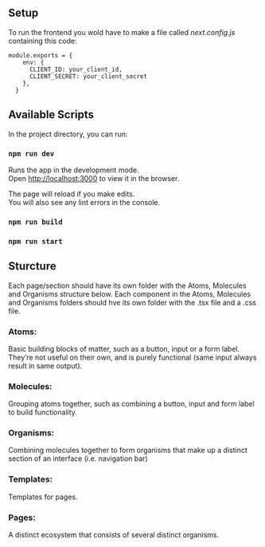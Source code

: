 ## Setup
To run the frontend you wold have to make a file called *next.config.js* containing this code: 

<pre><code>module.exports = {
    env: {
      CLIENT_ID: your_client_id,
      CLIENT_SECRET: your_client_secret
    },
  }</code></pre>

## Available Scripts

In the project directory, you can run:

### `npm run dev`

Runs the app in the development mode.<br />
Open [http://localhost:3000](http://localhost:3000) to view it in the browser.

The page will reload if you make edits.<br />
You will also see any lint errors in the console.

### `npm run build`



### `npm run start`


## Sturcture

Each page/section should have its own folder with the Atoms, Molecules and Organisms structure below. Each component in the Atoms, Molecules and Organisms folders should hve its own folder with the .tsx file and a .css file.

### Atoms:

Basic building blocks of matter, such as a button, input or a form label. They’re not useful on their own, and is purely functional (same input always result in same output).

### Molecules:

Grouping atoms together, such as combining a button, input and form label to build functionality.

### Organisms:

Combining molecules together to form organisms that make up a distinct section of an interface (i.e. navigation bar)

### Templates:
Templates for pages.

### Pages:

A distinct ecosystem that consists of several distinct organisms.